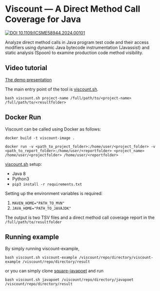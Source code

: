 # Viscount &mdash; A Direct Method Call Coverage for Java
[![DOI 10.1109/ICSME58944.2024.00101](https://img.shields.io/badge/10.1109%2FICSME58944.2024.00101-black?logo=DOI)](https://doi.org/10.1109/ICSME58944.2024.00101)

Analyze direct method calls in Java program test code and their access modifiers using dynamic Java bytecode instrumentation (Javassist) and static analysis (Spoon) to examine production code method visibility.

## Video tutorial

[The demo presentation](https://www.youtube.com/watch?v=ZUyRtiUnbsU)

The main entry point of the tool is [viscount.sh](https://github.com/unittesting-nonpublic/viscount/blob/main/viscount.sh).

```
bash viscount.sh project-name /full/path/to/<project-name> /full/path/to/<resultfolder>
```

## Docker Run
Viscount can be called using Docker as follows:

```
docker build -t viscount-image .
```

```
docker run -v <path_to_project_folder>:/home/user/<project_folder> -v <path_to_report_folder>:/home/user/<reportfolder> <project_name> /home/user/<projectfolder> /home/user/<reportfolder>
```

[viscount.sh](https://github.com/unittesting-nonpublic/viscount/blob/main/viscount.sh) setup:
- Java 8
- Python3
- `pip3 install -r requirements.txt`

Setting up the environment variables is required:
1. `MAVEN_HOME="PATH_TO_MVN"`
2. `JAVA_HOME="PATH_TO_JAVAJDK"`


The output is two TSV files and a direct method call coverage report in the `/full/path/to/resultfolder`

## Running example
By simply running viscount-example,

```
bash viscount.sh viscount-example /viscount/repo/directory/viscount-example /viscount/repo/directory/result
```

or you can simply clone [square-javapoet](https://github.com/square/javapoet/tree/f27ad04c9e7de4ec7b207979cfd47ec1d878ca03) and run
```
bash viscount.sh javapoet /viscount/repo/directory/javapoet /viscount/repo/directory/result
```

